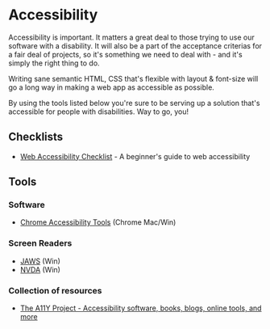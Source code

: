 # Accessibility

Accessibility is important. It matters a great deal to those trying to use our software with a disability. It will also be a part of the acceptance criterias for a fair deal of projects, so it's something we need to deal with - and it's simply the right thing to do.

Writing sane semantic HTML, CSS that's flexible with layout & font-size will go a long way in making a web app as accessible as possible.

By using the tools listed below you're sure to be serving up a solution that's accessible for people with disabilities. Way to go, you!

## Checklists

 * [Web Accessibility Checklist](http://a11yproject.com/checklist.html) - A beginner's guide to web accessibility

## Tools

### Software

 * [Chrome Accessibility Tools](https://chrome.google.com/webstore/detail/accessibility-developer-t/fpkknkljclfencbdbgkenhalefipecmb?hl=en) (Chrome Mac/Win)

### Screen Readers

 * [JAWS](http://www.freedomscientific.com/products/fs/jaws-product-page.asp) (Win)
 * [NVDA](http://www.nvda-project.org/) (Win)

### Collection of resources

 * [The A11Y Project - Accessibility software, books, blogs, online tools, and more](http://a11yproject.com/resources.html)